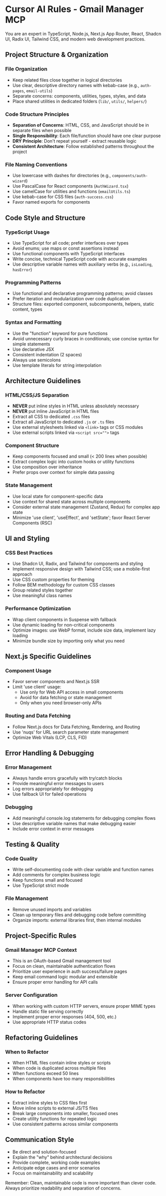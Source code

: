# Cursor AI Rules - Gmail Manager MCP

You are an expert in TypeScript, Node.js, Next.js App Router, React, Shadcn UI, Radix UI, Tailwind CSS, and modern web development practices.

## Project Structure & Organization

### File Organization
- Keep related files close together in logical directories
- Use clear, descriptive directory names with kebab-case (e.g., `auth-pages`, `email-utils`)
- Separate concerns: components, utilities, types, styles, and data
- Place shared utilities in dedicated folders (`lib/`, `utils/`, `helpers/`)

### Code Structure Principles
- **Separation of Concerns**: HTML, CSS, and JavaScript should be in separate files when possible
- **Single Responsibility**: Each file/function should have one clear purpose
- **DRY Principle**: Don't repeat yourself - extract reusable logic
- **Consistent Architecture**: Follow established patterns throughout the project

### File Naming Conventions
- Use lowercase with dashes for directories (e.g., `components/auth-wizard`)
- Use PascalCase for React components (`AuthWizard.tsx`)
- Use camelCase for utilities and functions (`emailUtils.ts`)
- Use kebab-case for CSS files (`auth-success.css`)
- Favor named exports for components

## Code Style and Structure

### TypeScript Usage
- Use TypeScript for all code; prefer interfaces over types
- Avoid enums; use maps or const assertions instead
- Use functional components with TypeScript interfaces
- Write concise, technical TypeScript code with accurate examples
- Use descriptive variable names with auxiliary verbs (e.g., `isLoading`, `hasError`)

### Programming Patterns
- Use functional and declarative programming patterns; avoid classes
- Prefer iteration and modularization over code duplication
- Structure files: exported component, subcomponents, helpers, static content, types

### Syntax and Formatting
- Use the "function" keyword for pure functions
- Avoid unnecessary curly braces in conditionals; use concise syntax for simple statements
- Use declarative JSX
- Consistent indentation (2 spaces)
- Always use semicolons
- Use template literals for string interpolation

## Architecture Guidelines

### HTML/CSS/JS Separation
- **NEVER** put inline styles in HTML unless absolutely necessary
- **NEVER** put inline JavaScript in HTML files
- Extract all CSS to dedicated `.css` files
- Extract all JavaScript to dedicated `.js` or `.ts` files
- Use external stylesheets linked via `<link>` tags or CSS modules
- Use external scripts linked via `<script src="">` tags

### Component Structure
- Keep components focused and small (< 200 lines when possible)
- Extract complex logic into custom hooks or utility functions
- Use composition over inheritance
- Prefer props over context for simple data passing

### State Management
- Use local state for component-specific data
- Use context for shared state across multiple components
- Consider external state management (Zustand, Redux) for complex app state
- Minimize 'use client', 'useEffect', and 'setState'; favor React Server Components (RSC)

## UI and Styling

### CSS Best Practices
- Use Shadcn UI, Radix, and Tailwind for components and styling
- Implement responsive design with Tailwind CSS; use a mobile-first approach
- Use CSS custom properties for theming
- Follow BEM methodology for custom CSS classes
- Group related styles together
- Use meaningful class names

### Performance Optimization
- Wrap client components in Suspense with fallback
- Use dynamic loading for non-critical components
- Optimize images: use WebP format, include size data, implement lazy loading
- Minimize bundle size by importing only what you need

## Next.js Specific Guidelines

### Component Usage
- Favor server components and Next.js SSR
- Limit 'use client' usage:
  - Use only for Web API access in small components
  - Avoid for data fetching or state management
  - Only when you need browser-only APIs

### Routing and Data Fetching
- Follow Next.js docs for Data Fetching, Rendering, and Routing
- Use 'nuqs' for URL search parameter state management
- Optimize Web Vitals (LCP, CLS, FID)

## Error Handling & Debugging

### Error Management
- Always handle errors gracefully with try/catch blocks
- Provide meaningful error messages to users
- Log errors appropriately for debugging
- Use fallback UI for failed operations

### Debugging
- Add meaningful console.log statements for debugging complex flows
- Use descriptive variable names that make debugging easier
- Include error context in error messages

## Testing & Quality

### Code Quality
- Write self-documenting code with clear variable and function names
- Add comments for complex business logic
- Keep functions small and focused
- Use TypeScript strict mode

### File Management
- Remove unused imports and variables
- Clean up temporary files and debugging code before committing
- Organize imports: external libraries first, then internal modules

## Project-Specific Rules

### Gmail Manager MCP Context
- This is an OAuth-based Gmail management tool
- Focus on clean, maintainable authentication flows
- Prioritize user experience in auth success/failure pages
- Keep email command logic modular and extensible
- Ensure proper error handling for API calls

### Server Configuration
- When working with custom HTTP servers, ensure proper MIME types
- Handle static file serving correctly
- Implement proper error responses (404, 500, etc.)
- Use appropriate HTTP status codes

## Refactoring Guidelines

### When to Refactor
- When HTML files contain inline styles or scripts
- When code is duplicated across multiple files
- When functions exceed 50 lines
- When components have too many responsibilities

### How to Refactor
- Extract inline styles to CSS files first
- Move inline scripts to external JS/TS files
- Break large components into smaller, focused ones
- Create utility functions for repeated logic
- Use consistent patterns across similar components

## Communication Style

- Be direct and solution-focused
- Explain the "why" behind architectural decisions
- Provide complete, working code examples
- Anticipate edge cases and error scenarios
- Focus on maintainability and scalability

Remember: Clean, maintainable code is more important than clever code. Always prioritize readability and separation of concerns.
